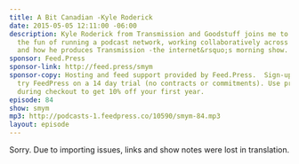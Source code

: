 ```yaml
---
title: A Bit Canadian -Kyle Roderick
date: 2015-05-05 12:11:00 -06:00
description: Kyle Roderick from Transmission and Goodstuff joins me to chat about
  the fun of running a podcast network, working collaboratively across time and space
  and how he produces Transmission -the internet&rsquo;s morning show.
sponsor: Feed.Press
sponsor-link: http://feed.press/smym
sponsor-copy: Hosting and feed support provided by Feed.Press.  Sign-up today and
  try FeedPress on a 14 day trial (no contracts or commitments). Use promo code "smym"
  during checkout to get 10% off your first year.
episode: 84
show: smym
mp3: http://podcasts-1.feedpress.co/10590/smym-84.mp3
layout: episode
---
```


Sorry. Due to importing issues, links and show notes were lost in translation.
